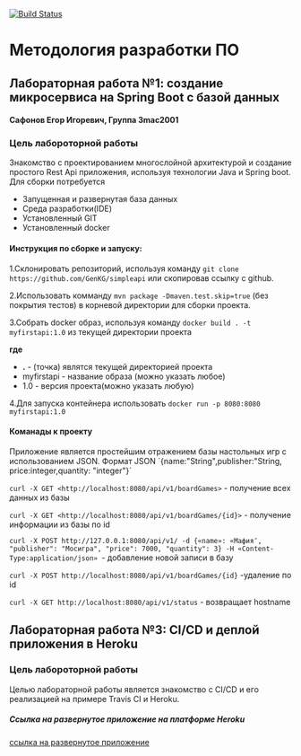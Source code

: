 [![Build Status](https://travis-ci.org/GenKG/simpleapi.svg?branch=master)](https://travis-ci.org/GenKG/simpleapi)
<h1>Методология разработки ПО</h1>

<h2>Лабораторная работа №1: создание микросервиса на Spring Boot с базой данных</h2>

<h4>Сафонов Егор Игоревич, Группа 3mac2001</h4>

<h3>Цель лабороторной работы</h3>
 
 Знакомство с проектированием многослойной архитектурой и  создание 
 простого Rest Api приложения, используя технологии Java и Spring boot. 
 Для сборки потребуется 
 * Запущенная и развернутая база данных
 * Среда разработки(IDE)
 * Установленный GIT
 * Установленный docker
 
 <h4>Инструкция по сборке и запуску:</h4>
 
 1.Склонировать репозиторий, используя команду `git clone https://github.com/GenKG/simpleapi` или скопировав ссылку с github. 
 
 2.Использовать комманду `mvn package -Dmaven.test.skip=true` (без покрытия тестов) в корневой директории для сборки проекта.
 
 3.Собрать docker образ, используя команду `docker build . -t myfirstapi:1.0` из текущей директории проекта
     
 **где**
  * **.** - (точка) являтся текущей директорией проекта 
  * myfirstapi - название образа (можно указать любое)
  * 1.0 - версия проекта(можно указать любую)
  
 4.Для запуска контейнера использовать `docker run -p 8080:8080 myfirstapi:1.0`
 
 
 <h4>Команады к проекту</h4>
 Приложение является простейшим отражением базы настольных игр с использованием JSON.
 Формат JSON `{name:"String",publisher:"String, price:integer,quantity: "integer"}`
 
 `curl -X GET <http://localhost:8080/api/v1/boardGames>` - получение всех данных из базы
    
 `curl -X GET <http://localhost:8080/api/v1/boardGames/{id}>` - получение информации из базы по id 
 
 `curl -X POST http://127.0.0.1:8080/api/v1/ -d {«name»: «Мафия″, "publisher": "Мосигра", "price": 7000, "quantity": 3} -H «Content-Type:application/json» `- добавление новой записи в базу
 
 `curl -X POST http://localhost:8080/api/v1/boardGames/{id}` -удаление по id
 
 `curl -X GET http://localhost:8080/api/v1/status` - возвращает hostname

<h2>Лабораторная работа №3: CI/CD и деплой приложения в Heroku</h2> 
<h3>Цель лабороторной работы</h3>
Целью лабораторной работы является знакомство с CI/CD и его реализацией на примере Travis CI и Heroku.
<h5>Ссылка на развернутое приложение на платформе Heroku</h5>

[ссылка на развернутое приложение](https://boardgamesdb.herokuapp.com/api/v1/status)

